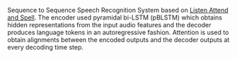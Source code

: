 Sequence to Sequence Speech Recognition System based on [Listen Attend and Spell](https://arxiv.org/abs/1508.01211). The encoder used pyramidal bi-LSTM (pBLSTM) which obtains 
hidden representations from the input audio features and the decoder produces language tokens in an autoregressive fashion.
Attention is used to obtain alignments between the encoded outputs and the decoder outputs at every decoding time step.

